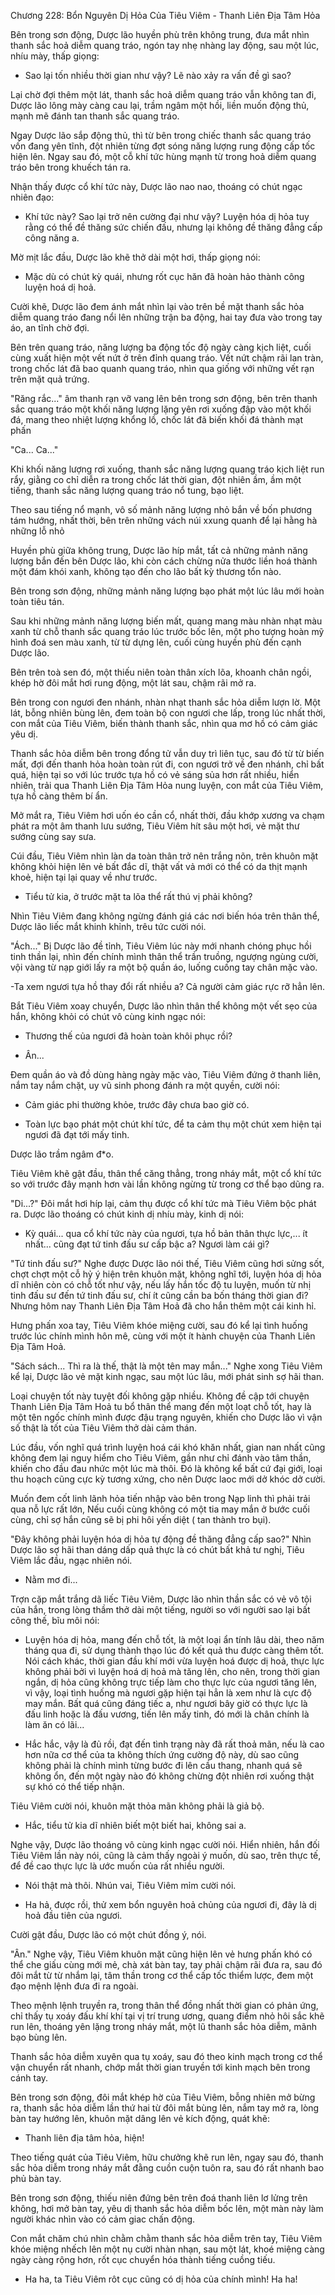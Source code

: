 




Chương 228: Bổn Nguyên Dị Hỏa Của Tiêu Viêm - Thanh Liên Địa Tâm Hỏa


Bên trong sơn động, Dược lão huyền phù trên không trung, đưa mắt nhìn thanh sắc hoả diễm quang tráo, ngón tay nhẹ nhàng lay động, sau một lúc, nhíu mày, thấp giọng:

- Sao lại tốn nhiều thời gian như vậy? Lẽ nào xảy ra vấn đề gì sao?

Lại chờ đợi thêm một lát, thanh sắc hoả diễm quang tráo vẫn không tan đi, Dược lão lông mày càng cau lại, trầm ngâm một hồi, liền muốn động thủ, mạnh mẽ đánh tan thanh sắc quang tráo.

Ngay Dược lão sắp động thủ, thì từ bên trong chiếc thanh sắc quang tráo vốn đang yên tĩnh, đột nhiên từng đợt sóng năng lượng rung động cấp tốc hiện lên. Ngay sau đó, một cỗ khí tức hùng mạnh từ trong hoả diễm quang tráo bên trong khuếch tán ra.

Nhận thấy được cổ khí tức này, Dược lão nao nao, thoáng có chút ngạc nhiên đạo:

- Khí tức này? Sao lại trở nên cường đại như vậy? Luyện hóa dị hỏa tuy rằng có thể đề thăng sức chiến đấu, nhưng lại không đề thăng đẳng cấp công năng a.

Mờ mịt lắc đầu, Dược lão khẽ thở dài một hơi, thấp giọng nói:

- Mặc dù có chút kỳ quái, nhưng rốt cục hăn đã hoàn hảo thành công luyện hoá dị hoả.

Cười khẽ, Dược lão đem ánh mắt nhìn lại vào trên bề mặt thanh sắc hỏa diễm quang tráo đang nổi lên những trận ba động, hai tay đưa vào trong tay áo, an tĩnh chờ đợi.

Bên trên quang tráo, năng lượng ba động tốc độ ngày càng kịch liệt, cuối cùng xuất hiện một vết nứt ở trên đỉnh quang tráo. Vết nứt chậm rãi lan tràn, trong chốc lát đã bao quanh quang tráo, nhìn qua giống với những vết rạn trên mặt quả trứng.

"Răng rắc..." âm thanh rạn vỡ vang lên bên trong sơn động, bên trên thanh sắc quang tráo một khối năng lượng lặng yên rơi xuống đập vào một khối đá, mang theo nhiệt lượng khổng lồ, chốc lát đã biến khối đá thành mạt phấn

"Ca... Ca..."

Khi khối năng lượng rơi xuống, thanh sắc năng lượng quang tráo kịch liệt run rẩy, giằng co chỉ diễn ra trong chốc lát thời gian, đột nhiên ầm, ầm một tiếng, thanh sắc năng lượng quang tráo nổ tung, bạo liệt.

Theo sau tiếng nổ mạnh, vô số mảnh năng lượng nhỏ bắn về bốn phương tám hướng, nhất thời, bên trên những vách núi xxung quanh để lại hằng hà những lỗ nhỏ

Huyền phù giữa không trung, Dược lão híp mắt, tất cả những mảnh năng lượng bắn đến bên Dược lão, khi còn cách chừng nửa thước liền hoá thành một đám khói xanh, không tạo đến cho lão bất kỳ thương tổn nào.

Bên trong sơn động, những mảnh năng lượng bạo phát một lúc lâu mới hoàn toàn tiêu tán.

Sau khi những mảnh năng lượng biến mất, quang mang màu nhàn nhạt màu xanh từ chỗ thanh sắc quang tráo lúc trước bốc lên, một pho tượng hoàn mỹ hình đoá sen màu xanh, từ từ dựng lên, cuối cùng huyền phù đến cạnh Dược lão.

Bên trên toà sen đó, một thiếu niên toàn thân xích lõa, khoanh chân ngồi, khép hờ đôi mắt hơi rung động, một lát sau, chậm rãi mở ra.

Bên trong con ngươi đen nhánh, nhàn nhạt thanh sắc hỏa diễm lượn lờ. Một lát, bỗng nhiên bùng lên, đem toàn bộ con ngươi che lấp, trong lúc nhất thời, con mắt của Tiêu Viêm, biến thành thanh sắc, nhìn qua mơ hồ có cảm giác yêu dị.

Thanh sắc hỏa diễm bên trong đổng tử vẫn duy trì liên tục, sau đó từ từ biến mất, đợi đến thanh hỏa hoàn toàn rút đi, con ngươi trở về đen nhánh, chỉ bất quá, hiện tại so với lúc trước tựa hồ có vẻ sáng sủa hơn rất nhiều, hiển nhiên, trải qua Thanh Liên Địa Tâm Hỏa nung luyện, con mắt của Tiêu Viêm, tựa hồ càng thêm bí ẩn.

Mở mắt ra, Tiêu Viêm hơi uốn éo cần cổ, nhất thời, đầu khớp xương va chạm phát ra một âm thanh lưu sướng, Tiêu Viêm hít sâu một hơi, vẻ mặt thư sướng cùng say sưa.

Cúi đầu, Tiêu Viêm nhìn làn da toàn thân trở nên trắng nõn, trên khuôn mặt không khỏi hiện lên vẻ bất đắc dĩ, thật vất vả mới có thể có da thịt mạnh khoẻ, hiện tại lại quay về như trước.

- Tiểu tử kia, ở trước mặt ta lõa thể rất thú vị phải không?

Nhìn Tiêu Viêm đang không ngừng đánh giá các nơi biến hóa trên thân thể, Dược lão liếc mắt khinh khỉnh, trêu tức cười nói.

"Ách..." Bị Dược lão đề tỉnh, Tiêu Viêm lúc này mới nhanh chóng phục hồi tinh thần lại, nhìn đến chính mình thân thể trần truồng, ngượng ngùng cười, vội vàng từ nạp giới lấy ra một bộ quần áo, luống cuống tay chân mặc vào.

-Ta xem ngươi tựa hồ thay đổi rất nhiều a? Cả người cảm giác rực rỡ hẳn lên.

Bắt Tiêu Viêm xoay chuyển, Dược lão nhìn thân thể không một vết sẹo của hắn, không khỏi có chút vô cùng kinh ngạc nói:

- Thương thế của ngươi đã hoàn toàn khôi phục rồi?

- Ân...

Đem quần áo và đồ dùng hàng ngày mặc vào, Tiêu Viêm đứng ở thanh liên, nắm tay nắm chặt, uy vũ sinh phong đánh ra một quyền, cười nói:

- Cảm giác phi thường khỏe, trước đây chưa bao giờ có.

- Toàn lực bạo phát một chút khí tức, để ta cảm thụ một chút xem hiện tại ngươi đã đạt tới mấy tinh.

Dược lão trầm ngâm đ*o.

Tiêu Viêm khẽ gật đầu, thân thể căng thẳng, trong nháy mắt, một cổ khí tức so với trước đây mạnh hơn vài lần không ngừng từ trong cơ thể bạo dũng ra.

"Di...?" Đôi mắt hơi híp lại, cảm thụ được cổ khí tức mà Tiêu Viêm bộc phát ra. Dược lão thoáng có chút kinh dị nhíu mày, kinh dị nói:

- Kỳ quái... qua cổ khí tức này của ngươi, tựa hồ bản thân thực lực,... ít nhất... cũng đạt tứ tinh đấu sư cấp bậc a? Ngươi làm cái gì?

"Tứ tinh đấu sư?" Nghe được Dược lão nói thế, Tiêu Viêm cũng hơi sửng sốt, chợt chợt một cỗ hỷ ý hiện trên khuôn mặt, không nghĩ tới, luyện hóa dị hỏa dĩ nhiên còn có chỗ tốt như vậy, nếu lấy hắn tốc độ tu luyện, muốn từ nhị tinh đấu sư đến tứ tinh đấu sư, chí ít cũng cần ba bốn tháng thời gian đi? Nhưng hôm nay Thanh Liên Địa Tâm Hoả đã cho hắn thêm một cái kinh hỉ.

Hưng phấn xoa tay, Tiêu Viêm khóe miệng cười, sau đó kể lại tình huống trước lúc chính mình hôn mê, cùng với một ít hành chuyện của Thanh Liên Địa Tâm Hoả.

"Sách sách... Thì ra là thế, thật là một tên may mắn..." Nghe xong Tiêu Viêm kể lại, Dược lão vẻ mặt kinh ngạc, sau một lúc lâu, mới phát sinh sợ hãi than.

Loại chuyện tốt này tuyệt đối không gặp nhiều. Không đề cập tới chuyện Thanh Liên Địa Tâm Hoả tu bổ thân thể mang đến một loạt chỗ tốt, hay là một tên ngốc chính mình được đậu trạng nguyên, khiến cho Dược lão vì vận số thật là tốt của Tiêu Viêm thở dài cảm thán.

Lúc đầu, vốn nghĩ quá trình luyện hoá cái khó khăn nhất, gian nan nhất cũng không đem lại nguy hiểm cho Tiêu Viêm, gần như chỉ đánh vào tâm thần, khiến cho đầu đau nhức một lúc mà thôi. Đó là không kể bất cứ đại giới, loại thu hoạch cũng cực kỳ tương xứng, cho nên Dược laoc mới dở khóc dở cười.

Muốn đem cốt linh lãnh hỏa tiến nhập vào bên trong Nạp linh thì phải trải qua nỗ lực rất lớn, Nếu cuối cùng không có một tia may mắn ở bước cuối cùng, chỉ sợ hắn cũng sẽ bị phi hôi yến diệt ( tan thành tro bụi).

"Đây không phải luyện hóa dị hỏa tự động đề thăng đẳng cấp sao?" Nhìn Dược lão sợ hãi than dáng dấp quả thực là có chút bất khả tư nghị, Tiêu Viêm lắc đầu, ngạc nhiên nói.

- Nằm mơ đi...

Trợn cặp mắt trắng dã liếc Tiêu Viêm, Dược lão nhìn thần sắc có vẻ vô tội của hắn, trong lòng thầm thở dài một tiếng, người so với người sao lại bất công thế, bĩu môi nói:

- Luyện hóa dị hỏa, mang đến chỗ tốt, là một loại ẩn tính lâu dài, theo năm tháng qua đi, sử dụng thành thạo lúc đó kết quả thu được càng thêm tốt. Nói cách khác, thời gian đầu khí mới vừa luyện hoá được dị hoả, thực lực không phải bởi vì luyện hoá dị hoả mà tăng lên, cho nên, trong thời gian ngắn, dị hỏa cũng không trực tiếp làm cho thực lực của ngươi tăng lên, vì vậy, loại tình huống mà ngươi gặp hiện tại hẳn là xem như là cực độ may mắn. Bất quá cũng đáng tiếc a, như ngươi bây giờ có thực lực là đấu linh hoặc là đấu vương, tiến lên mấy tinh, đó mới là chân chính là làm ăn có lãi...

- Hắc hắc, vậy là đủ rồi, đạt đến tình trạng này đã rất thoả mãn, nếu là cao hơn nữa cơ thể của ta không thích ứng cường độ này, dù sao cũng không phải là chính mình từng bước đi lên cầu thang, nhanh quá sẽ không ổn, đến một ngày nào đó không chừng đột nhiên rơi xuống thật sự khó có thể tiếp nhận.

Tiêu Viêm cười nói, khuôn mặt thỏa mãn không phải là giả bộ.

- Hắc, tiểu tử kia dĩ nhiên biết một biết hai, không sai a.

Nghe vậy, Dược lão thoáng vô cùng kinh ngạc cười nói. Hiển nhiên, hắn đối Tiêu Viêm lần này nói, cũng là cảm thấy ngoài ý muốn, dù sao, trên thực tế, để đề cao thực lực là ước muốn của rất nhiều người.

- Nói thật mà thôi. Nhún vai, Tiêu Viêm mỉm cười nói.

- Ha hả, được rồi, thử xem bổn nguyên hoả chủng của ngươi đi, đây là dị hoả đầu tiên của ngươi.

Cười gật đầu, Dược lão có một chút đồng ý, nói.

"Ân." Nghe vậy, Tiêu Viêm khuôn mặt cũng hiện lên vẻ hưng phấn khó có thể che giấu cùng mới mẻ, chà xát bàn tay, tay phải chậm rãi đưa ra, sau đó đôi mắt từ từ nhắm lại, tâm thần trong cơ thể cấp tốc thiểm lược, đem một đạo mệnh lệnh đưa đi ra ngoài.

Theo mệnh lệnh truyền ra, trong thân thể đồng nhất thời gian có phản ứng, chỉ thấy tụ xoáy đấu khí khí tại vị trí trung ương, quang điểm nhỏ hôi sắc khẽ run lên, thoáng yên lặng trong nháy mắt, một lũ thanh sắc hỏa diễm, mãnh bạo bùng lên.

Thanh sắc hỏa diễm xuyên qua tụ xoáy, sau đó theo kinh mạch trong cơ thể vận chuyển rất nhanh, chớp mắt thời gian truyền tới kinh mạch bên trong cánh tay.

Bên trong sơn động, đôi mắt khép hờ của Tiêu Viêm, bỗng nhiên mở bừng ra, thanh sắc hỏa diễm lần thứ hai từ đôi mắt bùng lên, nắm tay mở ra, lòng bàn tay hướng lên, khuôn mặt dâng lên vẻ kích động, quát khẽ:

- Thanh liên địa tâm hỏa, hiện!

Theo tiếng quát của Tiêu Viêm, hữu chưởng khẽ run lên, ngay sau đó, thanh sắc hỏa diễm trong nháy mắt đằng cuồn cuộn tuôn ra, sau đó rất nhanh bao phủ bàn tay.

Bên trong sơn động, thiếu niên đứng bên trên đoá thanh liên lơ lửng trên không, hơi mở bàn tay, yêu dị thanh sắc hỏa diễm bốc lên, một màn này làm người khác nhìn vào có cảm giac chấn động.

Con mắt chăm chú nhìn chằm chằm thanh sắc hỏa diễm trên tay, Tiêu Viêm khóe miệng nhếch lên một nụ cười nhàn nhạn, sau một lát, khoé miệng càng ngày càng rộng hơn, rốt cục chuyển hóa thành tiếng cuồng tiếu.

- Ha ha, ta Tiêu Viêm rôt cục cũng có dị hỏa của chính mình! Ha ha!




